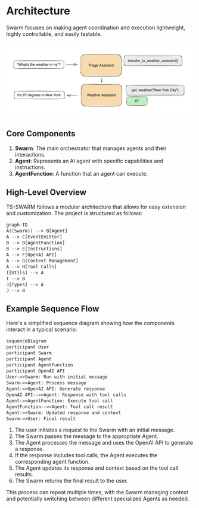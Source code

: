 # Architecture

Swarm focuses on making agent coordination and execution lightweight, highly controllable, and easily testable.

![Swarm Diagram](../assets/swarm_diagram.png)

## Core Components

1. **Swarm**: The main orchestrator that manages agents and their interactions.
2. **Agent**: Represents an AI agent with specific capabilities and instructions.
3. **AgentFunction**: A function that an agent can execute.

## High-Level Overview

TS-SWARM follows a modular architecture that allows for easy extension and customization. The project is structured as follows:

```mermaid
graph TD
A((Swarm)) --> B[Agent]
A --> C[EventEmitter]
B --> D[AgentFunction]
B --> E[Instructions]
A --> F[OpenAI API]
A --> G[Context Management]
A --> H[Tool Calls]
I[Utils] --> A
I --> B
J[Types] --> A
J --> B
```

## Example Sequence Flow

Here's a simplified sequence diagram showing how the components interact in a typical scenario:

```mermaid
sequenceDiagram
participant User
participant Swarm
participant Agent
participant AgentFunction
participant OpenAI API
User->>Swarm: Run with initial message
Swarm->>Agent: Process message
Agent->>OpenAI API: Generate response
OpenAI API-->>Agent: Response with tool calls
Agent->>AgentFunction: Execute tool call
AgentFunction-->>Agent: Tool call result
Agent->>Swarm: Updated response and context
Swarm->>User: Final result
```

1. The user initiates a request to the Swarm with an initial message.
2. The Swarm passes the message to the appropriate Agent.
3. The Agent processes the message and uses the OpenAI API to generate a response.
4. If the response includes tool calls, the Agent executes the corresponding agent function.
5. The Agent updates its response and context based on the tool call results.
6. The Swarm returns the final result to the user.

This process can repeat multiple times, with the Swarm managing context and potentially switching between different specialized Agents as needed.
